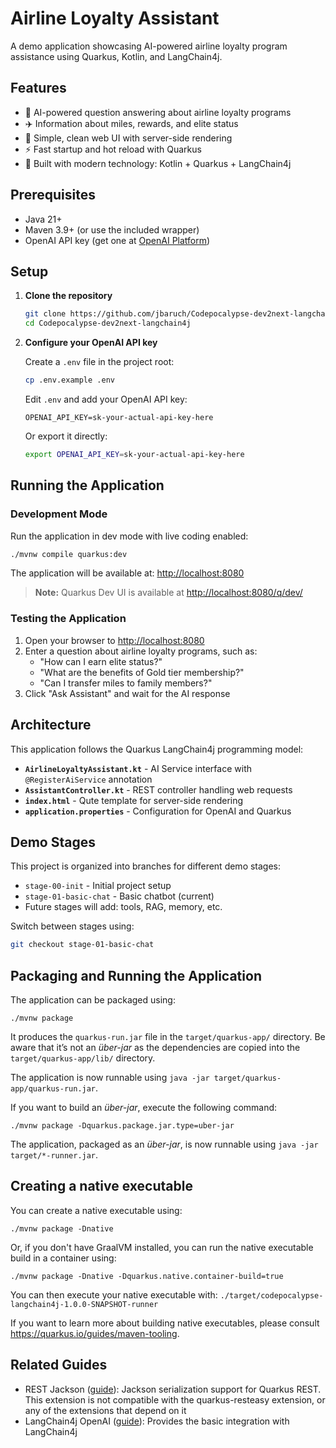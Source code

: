 # Airline Loyalty Assistant

A demo application showcasing AI-powered airline loyalty program assistance using Quarkus, Kotlin, and LangChain4j.

## Features

- 🤖 AI-powered question answering about airline loyalty programs
- ✈️ Information about miles, rewards, and elite status
- 🎨 Simple, clean web UI with server-side rendering
- ⚡ Fast startup and hot reload with Quarkus
- 🔧 Built with modern technology: Kotlin + Quarkus + LangChain4j

## Prerequisites

- Java 21+
- Maven 3.9+ (or use the included wrapper)
- OpenAI API key (get one at [OpenAI Platform](https://platform.openai.com/api-keys))

## Setup

1. **Clone the repository**
   ```bash
   git clone https://github.com/jbaruch/Codepocalypse-dev2next-langchain4j.git
   cd Codepocalypse-dev2next-langchain4j
   ```

2. **Configure your OpenAI API key**
   
   Create a `.env` file in the project root:
   ```bash
   cp .env.example .env
   ```
   
   Edit `.env` and add your OpenAI API key:
   ```
   OPENAI_API_KEY=sk-your-actual-api-key-here
   ```
   
   Or export it directly:
   ```bash
   export OPENAI_API_KEY=sk-your-actual-api-key-here
   ```

## Running the Application

### Development Mode

Run the application in dev mode with live coding enabled:

```bash
./mvnw compile quarkus:dev
```

The application will be available at: <http://localhost:8080>

> **Note:** Quarkus Dev UI is available at <http://localhost:8080/q/dev/>

### Testing the Application

1. Open your browser to <http://localhost:8080>
2. Enter a question about airline loyalty programs, such as:
   - "How can I earn elite status?"
   - "What are the benefits of Gold tier membership?"
   - "Can I transfer miles to family members?"
3. Click "Ask Assistant" and wait for the AI response

## Architecture

This application follows the Quarkus LangChain4j programming model:

- **`AirlineLoyaltyAssistant.kt`** - AI Service interface with `@RegisterAiService` annotation
- **`AssistantController.kt`** - REST controller handling web requests
- **`index.html`** - Qute template for server-side rendering
- **`application.properties`** - Configuration for OpenAI and Quarkus

## Demo Stages

This project is organized into branches for different demo stages:

- `stage-00-init` - Initial project setup
- `stage-01-basic-chat` - Basic chatbot (current)
- Future stages will add: tools, RAG, memory, etc.

Switch between stages using:

```bash
git checkout stage-01-basic-chat
```

## Packaging and Running the Application

The application can be packaged using:

```shell script
./mvnw package
```

It produces the `quarkus-run.jar` file in the `target/quarkus-app/` directory.
Be aware that it’s not an _über-jar_ as the dependencies are copied into the `target/quarkus-app/lib/` directory.

The application is now runnable using `java -jar target/quarkus-app/quarkus-run.jar`.

If you want to build an _über-jar_, execute the following command:

```shell script
./mvnw package -Dquarkus.package.jar.type=uber-jar
```

The application, packaged as an _über-jar_, is now runnable using `java -jar target/*-runner.jar`.

## Creating a native executable

You can create a native executable using:

```shell script
./mvnw package -Dnative
```

Or, if you don't have GraalVM installed, you can run the native executable build in a container using:

```shell script
./mvnw package -Dnative -Dquarkus.native.container-build=true
```

You can then execute your native executable with: `./target/codepocalypse-langchain4j-1.0.0-SNAPSHOT-runner`

If you want to learn more about building native executables, please consult <https://quarkus.io/guides/maven-tooling>.

## Related Guides

- REST Jackson ([guide](https://quarkus.io/guides/rest#json-serialisation)): Jackson serialization support for Quarkus REST. This extension is not compatible with the quarkus-resteasy extension, or any of the extensions that depend on it
- LangChain4j OpenAI ([guide](https://docs.quarkiverse.io/quarkus-langchain4j/dev/index.html)): Provides the basic integration with LangChain4j
